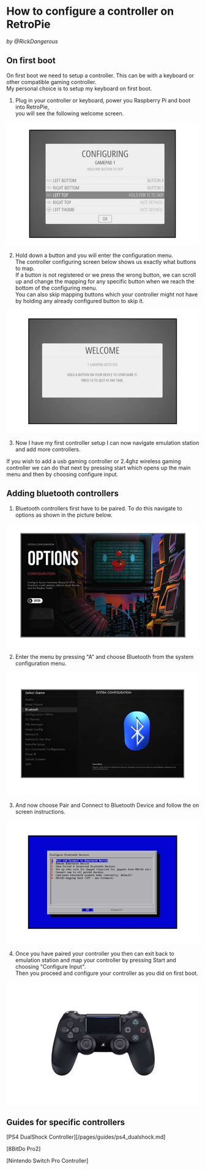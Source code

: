 # How to configure a controller on RetroPie  
_by @RickDangerous_

## On first boot

On first boot we need to setup a controller. This can be with a keyboard or other compatible gaming controller.  
My personal choice is to setup my keyboard on first boot.

1. Plug in your controller or keyboard, power you Raspberry Pi and boot into RetroPie,  
you will see the following welcome screen.

![controller_1.png](/assets/guides/controller/controller_1.png "RetroPie Welcome Screen")

2. Hold down a button and you will enter the configuration menu.  
The controller configuring screen below shows us exactly what buttons to map.  
If a button is not registered or we press the wrong button, we can scroll up and
change the mapping for any specific button when we reach the bottom of the
configuring menu.  
You can also skip mapping buttons which your controller might not have by holding any already configured button to skip it.

![controller_2.png](/assets/guides/controller/controller_2.png "Controller Configuration Menu")

3. Now I have my first controller setup I can now navigate emulation station and add more controllers.

If you wish to add a usb gaming controller or 2.4ghz wireless gaming
controller we can do that next by pressing start which opens up the main
menu and then by choosing configure input.

## Adding bluetooth controllers

1. Bluetooth controllers first have to be paired. To do this navigate to options as shown in the picture below.

![controller_3.png](/assets/guides/controller/controller_3.png "RetroPie Options Screen")

2. Enter the menu by pressing "A" and choose Bluetooth from the system configuration menu.

![controller_4.png](/assets/guides/controller/controller_4.png "System Configuration Menu")

3. And now choose Pair and Connect to Bluetooth Device and follow the on screen instructions.

![controller_5.png](/assets/guides/controller/controller_5.png "Configure Bluetooth Devices")

4. Once you have paired your controller you then can exit back to emulation station and map your controller by pressing Start and choosing "Configure Input".  
Then you proceed and configure your controller as you did on first boot.

![controller_6.png](/assets/guides/controller/controller_6.png "A random Picture of a random controller")

## Guides for specific controllers

[PS4 DualShock Controller][/pages/guides/ps4_dualshock.md]

[8BitDo Pro2]

[Nintendo Switch Pro Controller]
